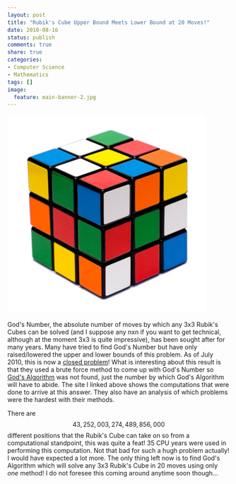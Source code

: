 ```yaml
---
layout: post
title: "Rubik's Cube Upper Bound Meets Lower Bound at 20 Moves!"
date: 2010-08-16
status: publish
comments: true
share: true
categories:
- Computer Science
- Mathematics
tags: []
image:
  feature: main-banner-2.jpg
---
```


<img src="/images/rubiksCube.jpg" />

God's Number, the absolute number of moves by which any 3x3 Rubik's Cubes can be solved (and I suppose any nxn if you want to get technical, although at the moment 3x3 is quite impressive), has been sought after for many years. Many have tried to find God's Number but have only raised/lowered the upper and lower bounds of this problem. As of July 2010, this is now a <a href="http://www.cube20.org/">closed problem</a>! What is interesting about this result is that they used a brute force method to come up with God's Number so <a href="http://en.wikipedia.org/wiki/God's_algorithm">God's Algorithm</a> was not found, just the number by which God's Algorithm will have to abide. The site I linked above shows the computations that were done to arrive at this answer. They also have an analysis of which problems were the hardest with their methods.

There are $$43,252,003,274,489,856,000$$ different positions that the Rubik's Cube can take on so from a computational standpoint, this was quite a feat! 35 CPU years were used in performing this computation. Not that bad for such a hugh problem actually! I would have expected a lot more. The only thing left now is to find God's Algorithm which will solve any 3x3 Rubik's Cube in 20 moves using only <i>one</i> method! I do not foresee this coming around anytime soon though...
